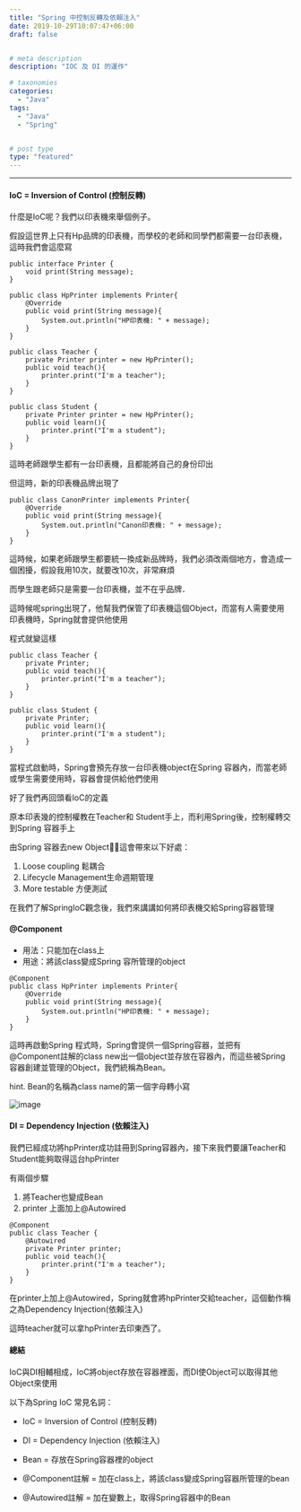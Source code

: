 ```yaml
---
title: "Spring 中控制反轉及依賴注入"
date: 2019-10-29T10:07:47+06:00
draft: false


# meta description
description: "IOC 及 DI 的運作"

# taxonomies
categories:
  - "Java"
tags:
  - "Java"
  - "Spring"


# post type
type: "featured"
---
```


<hr>

#### IoC = Inversion of Control (控制反轉)

什麼是IoC呢？我們以印表機來舉個例子。

假設這世界上只有Hp品牌的印表機，而學校的老師和同學們都需要一台印表機，這時我們會這麼寫

```
public interface Printer {
    void print(String message);
}

public class HpPrinter implements Printer{
    @Override
    public void print(String message){
        System.out.println("HP印表機: " + message);
    }
}

public class Teacher {
    private Printer printer = new HpPrinter();
    public void teach(){
        printer.print("I'm a teacher");
    }
}

public class Student {
    private Printer printer = new HpPrinter();
    public void learn(){
        printer.print("I'm a student");
    }
}
```

這時老師跟學生都有一台印表機，且都能將自己的身份印出

但這時，新的印表機品牌出現了

```
public class CanonPrinter implements Printer{
    @Override
    public void print(String message){
        System.out.println("Canon印表機: " + message);
    }
}
```

這時候，如果老師跟學生都要統一換成新品牌時，我們必須改兩個地方，會造成一個困擾，假設我用10次，就要改10次，非常麻煩

而學生跟老師只是需要一台印表機，並不在乎品牌．

這時候呢spring出現了，他幫我們保管了印表機這個Object，而當有人需要使用印表機時，Spring就會提供他使用

程式就變這樣

```
public class Teacher {
    private Printer;
    public void teach(){
        printer.print("I'm a teacher");
    }
}

public class Student {
    private Printer;
    public void learn(){
        printer.print("I'm a student");
    }
}
```

當程式啟動時，Spring會預先存放一台印表機object在Spring 容器內，而當老師或學生需要使用時，容器會提供給他們使用

好了我們再回頭看IoC的定義

原本印表幾的控制權教在Teacher和 Student手上，而利用Spring後，控制權轉交到Spring 容器手上

由Spring 容器去new Object，這會帶來以下好處：
1. Loose coupling 鬆耦合
2. Lifecycle Management生命週期管理
3. More testable 方便測試

在我們了解SpringIoC觀念後，我們來講講如何將印表機交給Spring容器管理

#### @Component

- 用法：只能加在class上
- 用途：將該class變成Spring 容所管理的object

```
@Component
public class HpPrinter implements Printer{
    @Override
    public void print(String message){
        System.out.println("HP印表機: " + message);
    }
}
```

這時再啟動Spring 程式時，Spring會提供一個Spring容器，並把有@Component註解的class new出一個object並存放在容器內，而這些被Spring容器創建並管理的Object，我們統稱為Bean。

hint. Bean的名稱為class name的第一個字母轉小寫

![image](../../images/post/post1-1.jpg)

#### DI = Dependency Injection (依賴注入)

我們已經成功將hpPrinter成功註冊到Spring容器內，接下來我們要讓Teacher和Student能夠取得這台hpPrinter

有兩個步驟

1. 將Teacher也變成Bean
2. printer 上面加上@Autowired

```
@Component
public class Teacher {
    @Autowired
    private Printer printer;
    public void teach(){
        printer.print("I'm a teacher");
    }
}
```

在printer上加上@Autowired，Spring就會將hpPrinter交給teacher，這個動作稱之為Dependency Injection(依賴注入)

這時teacher就可以拿hpPrinter去印東西了。

#### 總結
IoC與DI相輔相成，IoC將object存放在容器裡面，而DI使Object可以取得其他Object來使用

以下為Spring IoC 常見名詞：

- IoC = Inversion of Control (控制反轉)

- DI = Dependency Injection (依賴注入)

- Bean = 存放在Spring容器裡的object

- @Component註解 = 加在class上，將該class變成Spring容器所管理的bean

- @Autowired註解 = 加在變數上，取得Spring容器中的Bean